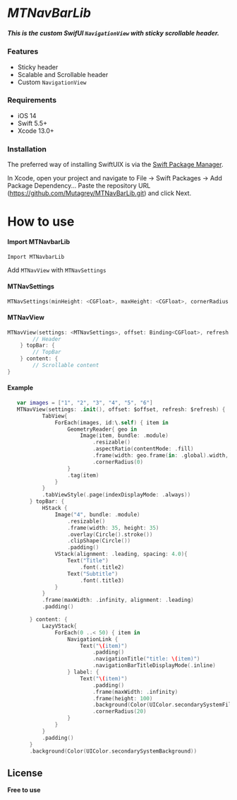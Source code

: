 # _MTNavBarLib_
##### This is the custom SwifUI `NavigationView` with sticky scrollable header.
### Features
- Sticky header
- Scalable and Scrollable header
- Custom `NavigationView`

### Requirements
- iOS 14
- Swift 5.5+
- Xcode 13.0+
### Installation

The preferred way of installing SwiftUIX is via the [Swift Package Manager](https://www.swift.org/package-manager/).

In Xcode, open your project and navigate to File → Swift Packages → Add Package Dependency...
Paste the repository URL (https://github.com/Mutagrey/MTNavBarLib.git) and click Next.

 # How to use

#### Import MTNavbarLib
``` swift
Import MTNavbarLib
```
Add `MTNavView` with `MTNavSettings`
#### MTNavSettings
``` swift
MTNavSettings(minHeight: <CGFloat>, maxHeight: <CGFloat>, cornerRadius: <CGFloat>, refreshHeight: <CGFloat>, isRefreshable: <Bool>)
```
#### MTNavView
``` swift
MTNavView(settings: <MTNavSettings>, offset: Binding<CGFloat>, refresh: Binding<Bool>) {
        // Header
    } topBar: {
        // TopBar
    } content: {
        // Scrollable content
}
```
#### Example
 ``` swift
    var images = ["1", "2", "3", "4", "5", "6"]
    MTNavView(settings: .init(), offset: $offset, refresh: $refresh) {
            TabView{
                ForEach(images, id:\.self) { item in
                    GeometryReader{ geo in
                        Image(item, bundle: .module)
                            .resizable()
                            .aspectRatio(contentMode: .fill)
                            .frame(width: geo.frame(in: .global).width, height: geo.frame(in: .global).height, alignment: .center)
                            .cornerRadius(0)
                    }
                    .tag(item)
                }
            }
            .tabViewStyle(.page(indexDisplayMode: .always))
        } topBar: {
            HStack {
                Image("4", bundle: .module)
                    .resizable()
                    .frame(width: 35, height: 35)
                    .overlay(Circle().stroke())
                    .clipShape(Circle())
                    .padding()
                VStack(alignment: .leading, spacing: 4.0){
                    Text("Title")
                        .font(.title2)
                    Text("Subtitle")
                        .font(.title3)
                }
            }
            .frame(maxWidth: .infinity, alignment: .leading)
            .padding()

        } content: {
            LazyVStack{
                ForEach(0 ..< 50) { item in
                    NavigationLink {
                        Text("\(item)")
                            .padding()
                            .navigationTitle("title: \(item)")
                            .navigationBarTitleDisplayMode(.inline)
                    } label: {
                        Text("\(item)")
                            .padding()
                            .frame(maxWidth: .infinity)
                            .frame(height: 100)
                            .background(Color(UIColor.secondarySystemFill))
                            .cornerRadius(20)
                    }
                }
            }
            .padding()
        }
        .background(Color(UIColor.secondarySystemBackground))
```

## License

**Free to use**

